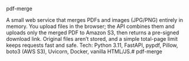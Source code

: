 pdf-merge

A small web service that merges PDFs and images (JPG/PNG) entirely in memory. You upload files in the browser; the API combines them and uploads only the merged PDF to Amazon S3, then returns a pre-signed download link. Original files aren’t stored, and a simple total-page limit keeps requests fast and safe.
Tech: Python 3.11, FastAPI, pypdf, Pillow, boto3 (AWS S3), Uvicorn, Docker, vanilla HTML/JS.# pdf-merge
